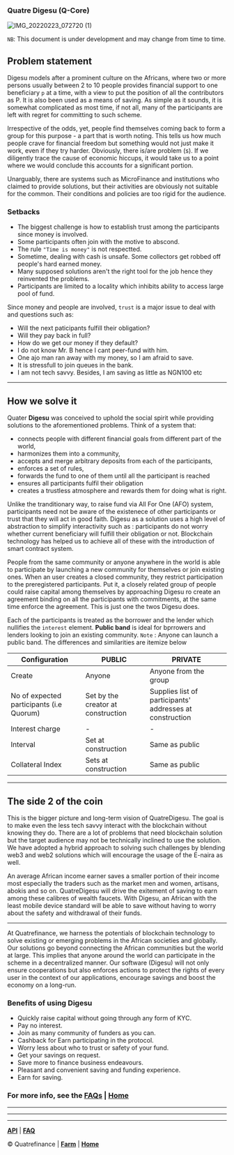 ### Quatre Digesu (Q-Core)
![IMG_20220223_072720 (1)](https://user-images.githubusercontent.com/35783747/157897718-5105cd09-ac12-43b3-8497-4df906247957.png)

<!-- ![IMG_20220223_072700](https://user-images.githubusercontent.com/87430168/155271873-ca4643f1-c4fd-4fca-ad85-8a62607d2529.png) -->

`NB`: This document is under development and may change from time to time.

## Problem statement

Digesu models after a prominent culture on the Africans, where two or more persons usually between 2 to 10 people provides financial support to one beneficiary `p` at a time, with a view to put the position of all the contributors as P. It is also been used as a means of saving. As simple as it sounds, it is somewhat complicated as most time, if not all, many of the participants are left with regret for committing to such scheme.  

Irrespective of the odds, yet, people find themselves coming back to form a group for this purpose - a part that is worth noting. This tells us how much people crave for financial freedom but something would not just make it work, even if they try harder. Obviously, there is/are problem (s). If we diligently trace the cause of economic hiccups, it would take us to a point where we would conclude this accounts for a significant portion.

Unarguably, there are systems such as MicroFinance and institutions who claimed to provide solutions, but their activities are obviously not suitable for the common. Their conditions and policies are too rigid for the audience.

### Setbacks
  - The biggest challenge is how to establish trust among the participants since money is involved.
  - Some participants often join with the motive to abscond.
  - The rule `"Time is money"` is not respectted.
  - Sometime, dealing with cash is unsafe. Some collectors get robbed off people's hard earned money.
  - Many supposed solutions aren't the right tool for the job hence they reinvented the problems.
  - Participants are limited to a locality which inhibits ability to access large pool of fund.

  Since money and people are involved, `trust` is a major issue to deal with and questions such as:

- Will the next paticipants fulfill their obligation?
- Will they pay back in full?
- How do we get our money if they default?
- I do not know Mr. B hence I cant peer-fund with him.
- One ajo man ran away with my money, so I am afraid to save.
- It is stressfull to join queues in the bank.
- I am not tech savvy. Besides, I am saving as little as NGN100 etc

--------------------

## How we solve it

Quater **Digesu** was conceived to uphold the social spirit while providing solutions to the aforementioned problems. Think of a system that: 
 - connects people with different financial goals from different part  of the world, 
 - harmonizes them into a community, 
 - accepts and merge arbitrary deposits from each of the participants,
 - enforces a set of rules,
 - forwards the fund to one of them until all the participant is reached
 - ensures all participants fulfil their obligation
 - creates a trustless atmosphere and rewards them for doing what is right.

Unlike the tranditionary way, to raise fund via All For One (AFO) system, participants need not be aware of the existenece of other participants or trust that they will act in good faith. Digesu as a solution uses a high level of abstraction to simplify interactivity such as : participants do not worry whether current beneficiary will fulfill their obligation or not. Blockchain technology has helped us to achieve all of these with the introduction of smart contract system.

People from the same community or anyone anywhere in the world is able to participate by launching a new community for themselves or join existing ones. When an user creates a closed community, they restrict participation to the preregistered participants. Put it, a closely related group of people could raise capital among themselves by approaching Digesu ro create an agreement binding on all the participants with commitments, at the same time enforce the agreement.
This is just one the twos Digesu does.

Each of the participants is treated as the borrower and the lender which nullifies the `interest` element. **Public band** is ideal for bprrowers and lenders looking to join an existing community. `Note` : Anyone can launch a public band. The differences and similarities are itemize below

Configuration | PUBLIC | PRIVATE
-------- | ------------ | -----------
Create | Anyone | Anyone from the group
No of expected participants (i.e Quorum) | Set by the creator at construction | Supplies list of participants' addresses at construction
Interest charge | - | -
Interval | Set at construction | Same as public
Collateral Index | Sets at construction | Same as public


----------------------

## The side 2 of the coin

This is the bigger picture and long-term vision of QuatreDigesu. The goal is to make even the less tech savvy interact with the blockchain without knowing they do. There are a lot of problems that need blockchain solution but the target audience may not be technically inclined to use the solution. We have adopted a hybrid approach to solving such challenges by blending web3 and web2 solutions which will encourage the usage of the E-naira as well.

An average African income earner saves a smaller portion of their income most especially the traders such as the market men and women, artisans, abokis and so on. QuatreDigesu will drive the exitement of saving to earn among these calibres of wealth faucets.
With Digesu, an African with the least mobile device standard will be able to save without having to worry about the safety and withdrawal of their funds.

---------------

At Quatrefinance, we harness the potentials of blockchain technology to solve existing or emerging problems in the African societies and globally. Our solutions go beyond connecting the African communities but the world at large. This implies that anyone around the world can participate in the scheme in a decentralized manner. Our software (Digesu) will not only ensure cooperations but also enforces actions to protect the rights of every user in the context of our applications, encourage savings and boost the economy on a long-run.

### Benefits of using Digesu

- Quickly raise capital without going through any form of KYC.
- Pay no interest.
- Join as many community of funders as you can.
- Cashback for Earn participating in the protocol.
- Worry less about who to trust or safety of your fund.
- Get your savings on request.
- Save more to finance business endeavours.
- Pleasant and convenient saving and funding experience.
- Earn for saving.


### For more info, see the [FAQs](https://github.com/Quatre-Finance/Q-paper/blob/main/defi/q_core/faq.md) | **[Home](https://github.com/Quatre-Finance/Q-paper#concept-overview)**
<!-- 
We represent thus:
- With collaterized:
  **Minimum QFT Holding** = **unit per head** x **Quorum**

- Without collaterized
  **Minimum QFT Holding** = **unit per head** x **Quorum** x **collateral factor**

`NOTE`: The pool admin (creator) may raise the collateral index at creation point. If this happens, the effect will be a correponding raise in the amount of **QFT holding** needed to get financed.
 -->


<!-- #### How it works
--------------
- Visit the website to launch the [app page](https://quatre.finance)

**1.** **Creating a band**

  - Strict mode

Assume Bob, Alice and Gorimapa have agreed to set up a pool of three persons to raise funds among themselves with unit amount of **1 ETH** for a total cycle of 15 days. Agreeing to set collateral to 1.2 of the total pool using **QFT** as the collateral base, we then have the following settings to launch a new pool:

  - **Amount** : **1 BNB**.
  - **Quorum** : **3**.
  - **Duration** : **5 days**.
  - **Collateral Index** : **120**. 
  - ~**Collateral Address** : **QFT Token Contract address**~.
  - **Participants** : **A list of participating addresses** in the case of private band.

**NOTE**: Supplying addresses will restrict anyone other than the broadcasted participants to make deposit to the pool.

--------------------

#### onFinance

Soon as the quorum value is reached, the total pool amount becomes available to the first on the list as preserved at creation. It continues in a rotational order if there is no default from the previous taker. This sets a lock on their **QFT** holding until the loan is repaid. Participant whose turn is to get financed must possess **QFT** in their wallet of an amount not less than the unit funding multiplied by the **Quorum** (total number of particiants) multiplied by the collateral factor.

##### onDefault

Participant who got financed may decide to amortize the loan or pay all at once but must complete the total repayment amount before the duration elapsed. If the otherwise happens, anyone (who must be a member of the pool) may liquidate the defaulter. In this case, their **QFT** is confiscated and use to set off the loan. 


  - Non-Strict mode

In contrast to the strict mode, the creator may allow anyone to join their pool. This mean, as the creator, you do not have to explicitly add participants to your community. Anyone may select to join in but the initial setting will slightly change from that of strict mode. Please use the designated function for this purpose. 

-----------------

**2.** **Joining existing pool**

A pool we created in non-strict mode is visible and allowance is set to true for anyone to join.
**NOTE**: Intending participant must have amount in base currency sufficient to pay for unit amount plus gas fee (usually minimal).  



**`NOTE :`** _Quatre-finance does not have control over funds in any of the pools. In fact, we have no way to access it_. -->

---------------------------


<!-- #### Participating benefit

At Quatrefinance each pool matters as they help strengthening the protocol. For the participants, activating a pool qualifies them to participate in the farming of **Quatrefinance Token - QFT** while completing a cycle qualifies them to earn farmed reward also as burning mechanism. However, this is not to be confused for reward for staking as the base rate for the former is lesser than latter. -->

<!-- Benefits come in the following ways: 

- _Interest on lending and borrowing_
- _Benefits of utilizing the pool to generate more profits_
- _Reward for participating in the protocol_
- _Staking benefit_ -->

--------------------------
<!-- 
#### The goal
The target is to enable anyone across the globe to access 

 a moderate short-term loan by providing a quota with promise to return (without default) the full amount together with accrued interest, and direct it to any profit-yielding endeavor (s) of their choice or access credits using existing portfolio as collateral. We cannot also rule out the reward aspect where participants are rewarded for staking as well as participating in the protocol.  -->

-----------------------

**[API](https://github.com/Quatre-Finance/Q-paper/blob/main/q_core/API.md)** | **[FAQ](https://github.com/Quatre-Finance/Q-paper/blob/main/q_core/faq.md)**

:copyright: Quatrefinance | **[Farm](https://github.com/Quatre-Finance/Q-paper/tree/main/q_farm)** | **[Home](https://github.com/Quatre-Finance/Q-paper#concept-overview)**


